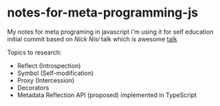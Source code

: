 # notes-for-meta-programming-js
My notes for meta programing in javascript i'm using it for self education
initial commit based on *Nick Nisi* talk which is awesome
[talk](https://www.youtube.com/watch?v=nsG_izwv_0U)

Topics to research: 
- Reflect (Introspection)
- Symbol (Self-modification)
- Proxy (Intercession)
- Decorators
- Metadata Reflection API (proposed) implemented in TypeScript
